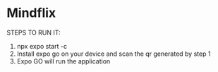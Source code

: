 # Mindflix

STEPS TO RUN IT:

1. npx expo start -c    
2. Install expo go on your device and scan the qr generated by step 1
3. Expo GO will run the application 